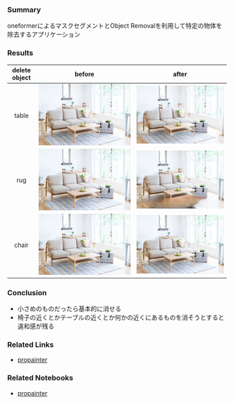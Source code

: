 ### Summary
oneformerによるマスクセグメントとObject Removalを利用して特定の物体を除去するアプリケーション

### Results
| delete object| before | after |
| :--: | :--: | :--: |
| table | ![alt](results/room_input.jpeg) | ![alt](results/room_output.png) |
| rug | ![alt](results/room_input.jpeg) | ![alt](results/room_output_rug.png) |
| chair | ![alt](results/room_input.jpeg) | ![alt](results/room_output_chair.png) |

### Conclusion
- 小さめのものだったら基本的に消せる
- 椅子の近くとかテーブルの近くとか何かの近くにあるものを消そうとすると違和感が残る

### Related Links
- [propainter](https://github.com/sczhou/ProPainter)


### Related Notebooks
- [propainter](https://colab.research.google.com/drive/1dtQAcAsal75StCplJhFJg-xLHZne_Msa?hl=ja#scrollTo=pQBJzyrSKzBY)
